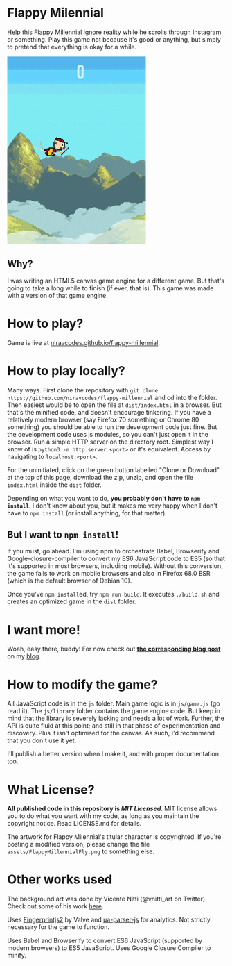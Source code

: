 # Flappy Milennial

Help this Flappy Millennial ignore reality while he scrolls through Instagram or something. Play this game not because it's good or anything, but simply to pretend that everything is okay for a while.

![preview of game](assets/preview.gif)

## Why? 

I was writing an HTML5 canvas game engine for a different game. But that's going to take a long while to finish (if ever, that is).
This game was made with a version of that game engine.

# How to play?

Game is live at [niravcodes.github.io/flappy-millennial](https://niravcodes.github.io/flappy-millennial).

# How to play locally?

Many ways. First clone the repository with `git clone https://github.com/niravcodes/flappy-millennial` and cd into the folder.
Then easiest would be to open the file at `dist/index.html` in a browser. But that's the minified code, and doesn't encourage tinkering.
If you have a relatively modern browser (say Firefox 70 something or Chrome 80 something) you should be able to run the development code 
just fine. But the development code uses js modules, so you can't just open it in the browser. Run a simple HTTP server on the directory root. Simplest 
way I know of is `python3 -m http.server <port>` or it's equivalent. Access by navigating to `localhost:<port>`.    

For the uninitiated, click on the green button labelled "Clone or Download" at the top of this page, download the zip, unzip, and open the file `index.html` 
inside the `dist` folder.

Depending on what you want to do, **you probably don't have to `npm install`**. I don't know about you, but it makes me very happy when I don't
have to `npm install` (or install anything, for that matter).

## But I want to `npm install`!

If you must, go ahead. I'm using npm to orchestrate Babel, Browserify and Google-closure-compiler to convert my ES6 JavaScript code to ES5 (so that
it's supported in most browsers, including mobile). Without this conversion, the game fails to work on mobile browsers and also in Firefox 68.0 ESR 
(which is the default browser of Debian 10). 

Once you've `npm install`ed, try `npm run build`. It executes `./build.sh` and creates an optimized game in the `dist` folder.

# I want more!

Woah, easy there, buddy! For now check out **[the corresponding blog post](https://nirav.com.np/2020/06/09/flappy-millennial-an-html5-canvas-game.html)** on my [blog](https://nirav.com.np/).

# How to modify the game?

All JavaScript code is in the `js` folder. Main game logic is in `js/game.js` (go read it). 
The `js/library` folder contains the game engine code. But keep in mind that the library is 
severely lacking and needs a lot of work. Further, the API is quite fluid at this point; and 
still in that phase of experimentation and discovery. Plus it isn't optimised for the canvas. 
As such, I'd recommend that you don't use it yet. 

I'll publish a better version when I make it, and with proper documentation too.

# What License?

**All published code in this repository is *MIT Licensed***. MIT license allows you to do what you want
with my code, as long as you maintain the copyright notice. Read LICENSE.md for details.

The artwork for Flappy Milennial's titular character is copyrighted. If you're posting a modified version, please
change the file `assets/FlappyMillennialFly.png` to something else.

# Other works used

The background art was done by Vicente Nitti (@vnitti_art on Twitter). Check out some of his work [here](https://vnitti.itch.io/).

Uses [Fingerprintjs2](https://github.com/Valve/fingerprintjs2) by Valve and 
[ua-parser-js](https://github.com/faisalman/ua-parser-js) for analytics. Not strictly 
necessary for the game to function.

Uses Babel and Browserify to convert ES6 JavaScript (supported by modern browsers) to
ES5 JavaScript. Uses Google Closure Compiler to minify.
